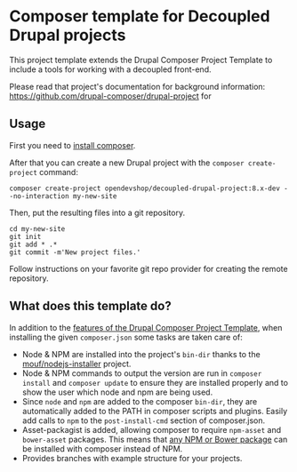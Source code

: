 # Composer template for Decoupled Drupal projects

This project template extends the Drupal Composer Project Template to include a 
tools for working with a decoupled front-end.

Please read that project's documentation for background information: https://github.com/drupal-composer/drupal-project for 

## Usage

First you need to [install composer](https://getcomposer.org/doc/00-intro.md#installation-linux-unix-osx).

After that you can create a new Drupal project with the `composer create-project` command:

```
composer create-project opendevshop/decoupled-drupal-project:8.x-dev --no-interaction my-new-site
```

Then, put the resulting files into a git repository.

```
cd my-new-site
git init
git add * .*
git commit -m'New project files.'
```

Follow instructions on your favorite git repo provider for creating the remote 
repository.

## What does this template do?

In addition to the [features of the Drupal Composer Project Template](https://github.com/drupal-composer/drupal-project#what-does-the-template-do), 
when installing the given `composer.json` some tasks are taken care of:

* Node & NPM are installed into the project's `bin-dir` thanks to the 
[mouf/nodejs-installer](https://packagist.org/packages/mouf/nodejs-installer) project.
* Node & NPM commands to output the version are run in `composer install` and `composer update` 
to ensure they are installed properly and to show the user which node and npm
are being used.
* Since `node` and `npm` are added to the composer `bin-dir`, they are 
automatically added to the PATH in composer scripts and plugins. Easily add calls
to `npm` to the `post-install-cmd` section of composer.json.
* Asset-packagist is added, allowing composer to require `npm-asset` and 
`bower-asset` packages. This means that [any NPM or Bower package](https://asset-packagist.org/)
 can be installed with composer instead of NPM.
* Provides branches with example structure for your projects.
